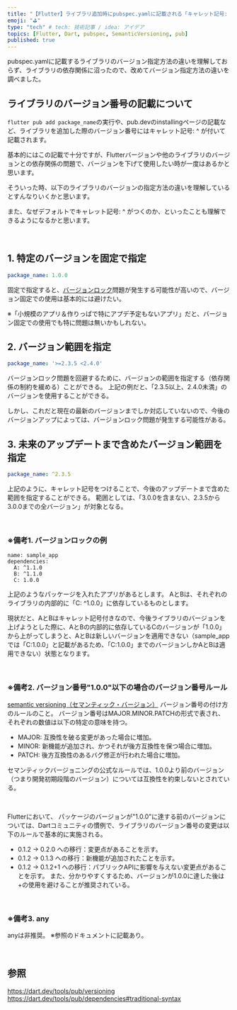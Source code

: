 ```yaml
---
title: "【Flutter】ライブラリ追加時にpubspec.yamlに記載される「キャレット記号: ^」 の意味を知ろう"
emoji: "⛳"
type: "tech" # tech: 技術記事 / idea: アイデア
topics: [Flutter, Dart, pubspec, SemanticVersioning, pub]
published: true
---
```


pubspec.yamlに記載するライブラリのバージョン指定方法の違いを理解しておらず、ライブラリの依存関係に沼ったので、改めてバージョン指定方法の違いを調べました。

## ライブラリのバージョン番号の記載について
`flutter pub add package_name`の実行や、pub.devのinstallingページの記載など、ライブラリを追加した際のバージョン番号にはキャレット記号: ^ が付いて記載されます。

基本的にはこの記載で十分ですが、Flutterバージョンや他のライブラリのバージョンとの依存関係の問題で、バージョンを下げて使用したい時が一度はあるかと思います。

そういった時、以下のライブラリのバージョンの指定方法の違いを理解しているとすんなりいくかと思います。

また、なぜデフォルトでキャレット記号: ^ がつくのか、といったことも理解できるようになるかと思います。

&nbsp;

## 1. 特定のバージョンを固定で指定
```yaml
package_name: 1.0.0
```
固定で指定すると、[バージョンロック](#バージョンロックの例)問題が発生する可能性が高いので、バージョン固定での使用は基本的には避けたい。

※「小規模のアプリ＆作りっぱで特にアプデ予定もないアプリ」だと、バージョン固定での使用でも特に問題は無いかもしれない。


## 2. バージョン範囲を指定
```yaml
package_name: '>=2.3.5 <2.4.0'
```
バージョンロック問題を回避するために、バージョンの範囲を指定する（依存関係の制約を緩める）ことができる。
上記の例だと、「2.3.5以上、2.4.0未満」のバージョンを使用することができる。

しかし、これだと現在の最新のバージョンまでしか対応していないので、今後のバージョンアップによっては、バージョンロック問題が発生する可能性がある。

## 3. 未来のアップデートまで含めたバージョン範囲を指定
```yaml
package_name: ^2.3.5
```
上記のように、キャレット記号をつけることで、今後のアップデートまで含めた範囲を指定することができる。
範囲としては、「3.0.0を含まない、2.3.5から3.0.0までの全バージョン」が対象となる。

&nbsp;


### ※備考1. バージョンロックの例
```yaml: pubspec.yaml
name: sample_app
dependencies:
  A: ^1.1.0
  B: ^1.1.0
  C: 1.0.0
```

上記のようなパッケージを入れたアプリがあるとします。
AとBは、それぞれのライブラリの内部的に「C: ^1.0.0」に依存しているものとします。

現状だと、AとBはキャレット記号付きなので、今後ライブラリのバージョンを上げようとした際に、AとBの内部的に依存しているCのバージョンが「1.0.0」から上がってしまうと、AとBは新しいバージョンを適用できない（sample_appでは「C:1.0.0」と記載があるため、「C:1.0.0」までのバージョンしかAとBは適用できない）状態となります。

&nbsp;

### ※備考2. バージョン番号"1.0.0"以下の場合のバージョン番号ルール
[semantic versioning（セマンティック・バージョン）](https://semver.org/spec/v2.0.0-rc.1.html#semantic-versioning-200-rc1)
バージョン番号の付け方のルールのこと。
バージョン番号はMAJOR.MINOR.PATCHの形式で表され、それぞれの数値は以下の特定の意味を持つ。

- MAJOR: 互換性を破る変更があった場合に増加。
- MINOR: 新機能が追加され、かつそれが後方互換性を保つ場合に増加。
- PATCH: 後方互換性のあるバグ修正が行われた場合に増加。

セマンティックバージョニングの公式なルールでは、1.0.0より前のバージョン（つまり開発初期段階のバージョン）については互換性を約束しないとされている。

<br>

Flutterにおいて、
パッケージのバージョンが"1.0.0"に達する前のバージョンについては、Dartコミュニティの慣例で、ライブラリのバージョン番号の変更は以下のルールで基本的に実施される。

- 0.1.2 → 0.2.0 への移行：変更点があることを示す。
- 0.1.2 → 0.1.3 への移行：新機能が追加されたことを示す。
- 0.1.2 → 0.1.2+1 への移行：パブリックAPIに影響を与えない変更点があることを示す。
また、分かりやすくするため、バージョンが1.0.0に達した後は+の使用を避けることが推奨されている。

&nbsp;

### ※備考3. any
anyは非推奨。
※参照のドキュメントに記載あり。

&nbsp;

## 参照
https://dart.dev/tools/pub/versioning
https://dart.dev/tools/pub/dependencies#traditional-syntax
